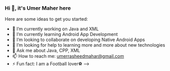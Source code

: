 ### Hi 👋, it's Umer Maher here


Here are some ideas to get you started:

- 🔭 I’m currently working on Java and XML
- 🌱 I’m currently learning Android App Development
- 👯 I’m looking to collaborate on developing Native Android Apps
- 🤔 I’m looking for help to learning more and more about new technologies
- 💬 Ask me about Java, CPP, XML 
- 📫 How to reach me: umerrasheedmahar@gmail.com
- ⚡ Fun fact: I am a Football lover⚽
-->
